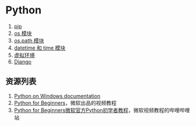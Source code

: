 # Python

1. [pip](./pip.md)
1. [os 模块](./os.md)
1. [os.path 模块](./os.path.md)
1. [datetime 和 time 模块](./datetime.md)
1. [虚拟环境](./virtualenv.md)
1. [Django](./django.md)

## 资源列表

1. [Python on Windows documentation](https://docs.microsoft.com/en-us/windows/python/)
1. [Python for Beginners](https://channel9.msdn.com/Series/Intro-to-Python-Development)，微软出品的视频教程
1. [Python for Beginners微软官方Python初学者教程](https://www.bilibili.com/video/av69042526/)，微软视频教程的哔哩哔哩站